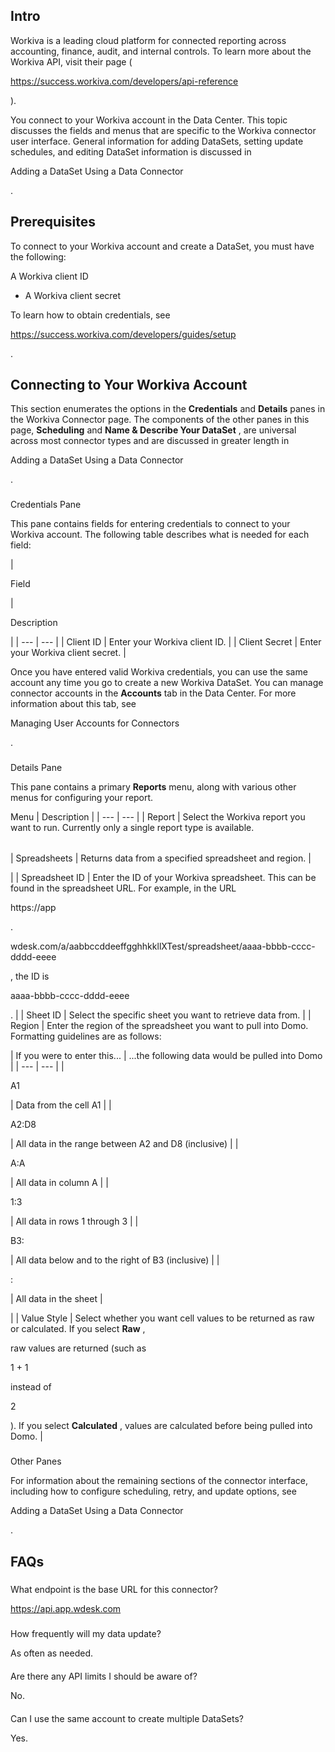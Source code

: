 

Intro
-------

Workiva is a leading cloud platform for connected reporting across accounting, finance, audit, and internal controls. To learn more about the Workiva API, visit their page (

https://success.workiva.com/developers/api-reference

).


 You connect to your Workiva account in the Data Center. This topic discusses the fields and menus that are specific to the Workiva connector user interface. General information for adding DataSets, setting update schedules, and editing DataSet information is discussed in

Adding a DataSet Using a Data Connector

.


 Prerequisites
---------------

To connect to your Workiva account and create a DataSet, you must have the following:

 A Workiva client ID
* A Workiva client secret

To learn how to obtain credentials, see

https://success.workiva.com/developers/guides/setup

.


 Connecting to Your Workiva Account
------------------------------------


 This section enumerates the options in the
 **Credentials**
 and
 **Details**
 panes in the Workiva Connector page. The components of the other panes in this page,
 **Scheduling**
 and
 **Name & Describe Your DataSet**
 , are universal across most connector types and are discussed in greater length in

Adding a DataSet Using a Data Connector

.


###

Credentials Pane


 This pane contains fields for entering credentials to connect to your Workiva account. The following table describes what is needed for each field:


|

Field

|

Description

|
| --- | --- |
|
 Client ID
  |
 Enter your Workiva client ID.
  |
|
 Client Secret
  |
 Enter your Workiva client secret.
  |


 Once you have entered valid Workiva credentials, you can use the same account any time you go to create a new Workiva DataSet. You can manage connector accounts in the
 **Accounts**
 tab in the Data Center. For more information about this tab, see

Managing User Accounts for Connectors

.


###
 Details Pane

This pane contains a primary
 **Reports**
 menu, along with various other menus for configuring your report.


 Menu
  |
 Description
  |
| --- | --- |
|
 Report
  |
 Select the Workiva report you want to run. Currently only a single report type is available.


|  |  |
| --- | --- |
|
 Spreadsheets
  |
 Returns data from a specified spreadsheet and region.
  |

|
|
 Spreadsheet ID
  |
 Enter the ID of your Workiva spreadsheet. This can be found in the spreadsheet URL. For example, in the URL


 https://app

.

wdesk.com/a/aabbccddeeffgghhkkllXTest/spreadsheet/aaaa-bbbb-cccc-dddd-eeee


 , the ID is

aaaa-bbbb-cccc-dddd-eeee

.
  |
|
 Sheet ID
  |
 Select the specific sheet you want to retrieve data from.
  |
|
 Region
  |
 Enter the region of the spreadsheet you want to pull into Domo. Formatting guidelines are as follows:


|
 If you were to enter this...
  |
 ...the following data would be pulled into Domo
  |
| --- | --- |
|

A1

|
 Data from the cell A1
  |
|

A2:D8

|
 All data in the range between A2 and D8 (inclusive)
  |
|

A:A

|
 All data in column A
  |
|

1:3

|
 All data in rows 1 through 3
  |
|

B3:

|
 All data below and to the right of B3 (inclusive)
  |
|

:

|
 All data in the sheet
  |

|
|
 Value Style
  |
 Select whether you want cell values to be returned as raw or calculated. If you select
 **Raw**
 ,

raw values are returned (such as

1 + 1

instead of

2

). If you select
 **Calculated**
 , values are calculated before being pulled into Domo.
  |


###
 Other Panes

For information about the remaining sections of the connector interface, including how to configure scheduling, retry, and update options, see

Adding a DataSet Using a Data Connector

.


 FAQs
------


#####
 What endpoint is the base URL for this connector?


 https://api.app.wdesk.com


#####
 How frequently will my data update?

As often as needed.

####
 Are there any API limits I should be aware of?

No.

####
 Can I use the same account to create multiple DataSets?

Yes.

